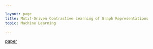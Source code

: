 ```yaml
---

layout: page
title: Motif-Driven Contrastive Learning of Graph Representations
topic: Machine Learning 

---
```


[paper](https://arxiv.org/pdf/2012.12533.pdf)



